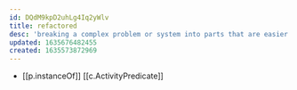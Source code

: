 ```yaml
---
id: DQdM9kpD2uhLg4Iq2yWlv
title: refactored
desc: 'breaking a complex problem or system into parts that are easier to conceive, understand, program, and maintain. '
updated: 1635676482455
created: 1635573872969
---
```


- [[p.instanceOf]] [[c.ActivityPredicate]]

